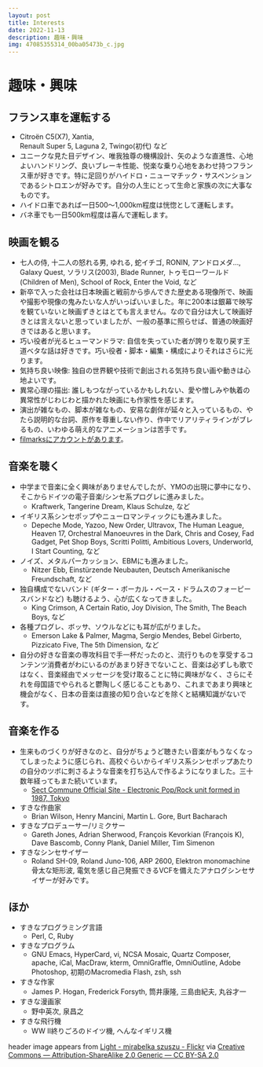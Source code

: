 ```yaml
---
layout: post
title: Interests
date: 2022-11-13
description: 趣味・興味
img: 47085355314_00ba05473b_c.jpg
---
```


# 趣味・興味

## フランス車を運転する

- Citroën C5(X7), Xantia,<br>Renault Super 5, Laguna 2, Twingo(初代) など
- ユニークな見た目デザイン、唯我独尊の機構設計、矢のような直進性、心地よいハンドリング、良いブレーキ性能、悦楽な乗り心地をあわせ持つフランス車が好きです。特に足回りがハイドロ・ニューマチック・サスペンションであるシトロエンが好みです。自分の人生にとって生命と家族の次に大事なものです。
- ハイドロ車であれば一日500〜1,000km程度は恍惚として運転します。
- バネ車でも一日500km程度は喜んで運転します。

## 映画を観る

- 七人の侍, 十二人の怒れる男, ゆれる, 蛇イチゴ, RONIN, アンドロメダ…, Galaxy Quest, ソラリス(2003), Blade Runner, トゥモローワールド (Children of Men), School of Rock, Enter the Void, など
- 新卒で入った会社は日本映画と戦前から歩んできた歴史ある現像所で、映画や撮影や現像の鬼みたいな人がいっぱいいました。年に200本は銀幕で映写を観ていないと映画ずきとはとても言えません。なので自分は大して映画好きとは言えないと思っていましたが、一般の基準に照らせば、普通の映画好きではあると思います。
- 巧い役者が光るヒューマンドラマ: 自信を失っていた者が誇りを取り戻す王道ベタな話は好きです。巧い役者・脚本・編集・構成によりそれはさらに光ります。
- 気持ち良い映像: 独自の世界観や技術で創出される気持ち良い画や動きは心地よいです。
- 異常心理の描出: 誰しもつながっているかもしれない、愛や憎しみや執着の異常性がじわじわと描かれた映画にも作家性を感じます。
- 演出が雑なもの、脚本が雑なもの、安易な劇伴が延々と入っているもの、やたら説明的な台詞、原作を尊重しない作り、作中でリアリティラインがブレるもの、いわゆる萌え的なアニメーションは苦手です。
- [filmarksにアカウントがあります](https://filmarks.com/users/mrmt)。

## 音楽を聴く

- 中学まで音楽に全く興味がありませんでしたが、YMOの出現に夢中になり、そこからドイツの電子音楽/シンセ系プログレに進みました。
  - Kraftwerk, Tangerine Dream, Klaus Schulze, など
- イギリス系シンセポップやニューロマンティックにも進みました。
  - Depeche Mode, Yazoo, New Order, Ultravox, The Human League, Heaven 17, Orchestral Manoeuvres in the Dark, Chris and Cosey, Fad Gadget, Pet Shop Boys, Scritti Politti, Ambitious Lovers, Underworld, I Start Counting, など
- ノイズ、メタルパーカッション、EBMにも進みました。
  - Nitzer Ebb, Einstürzende Neubauten, Deutsch Amerikanische Freundschaft, など
- 独自構成でないバンド (ギター・ボーカル・ベース・ドラムスのフォーピースバンドなど) も聴けるよう、心が広くなってきました。
  - King Crimson, A Certain Ratio, Joy Division, The Smith, The Beach Boys, など
- 各種プログレ、ボッサ、ソウルなどにも耳が広がりました。
  - Emerson Lake & Palmer, Magma, Sergio Mendes, Bebel Girberto, Pizzicato Five, The 5th Dimension, など
- 自分の好きな音楽の専攻科目で手一杯だったのと、流行りものを享受するコンテンツ消費者がわにいるのがあまり好きでないこと、音楽は必ずしも歌ではなく、音楽経由でメッセージを受け取ることに特に興味がなく、さらにそれを母国語でやられると鬱陶しく感じることもあり、これまであまり興味と機会がなく、日本の音楽は直接の知り合いなどを除くと結構知識がないです。

## 音楽を作る

- 生来ものづくりが好きなのと、自分がちょうど聴きたい音楽がもうなくなってしまったように感じられ、高校ぐらいからイギリス系シンセポップあたりの自分のツボに刺さるような音楽を打ち込んで作るようになりました。三十数年経ってもまた続いています。
  - [Sect Commune Official Site - Electronic Pop/Rock unit formed in 1987, Tokyo](https://sect-commune.com/)
- すきな作曲家
  - Brian Wilson, Henry Mancini, Martin L. Gore, Burt Bacharach
- すきなプロデューサー/リミクサー
  - Gareth Jones, Adrian Sherwood, François Kevorkian (François K), Dave Bascomb, Conny Plank, Daniel Miller, Tim Simenon
- すきなシンセサイザー
  - Roland SH-09, Roland Juno-106, ARP 2600, Elektron monomachine<br>骨太な矩形波, 電気を感じ自己発振できるVCFを備えたアナログシンセサイザーが好みです。

## ほか

- すきなプログラミング言語
  - Perl, C, Ruby
- すきなプログラム
  - GNU Emacs, HyperCard, vi, NCSA Mosaic, Quartz Composer, apache, iCal, MacDraw, kterm, OmniGraffle, OmniOutline, Adobe Photoshop, 初期のMacromedia Flash, zsh, ssh
- すきな作家
  - James P. Hogan, Frederick Forsyth, 筒井康隆, 三島由紀夫, 丸谷才一
- すきな漫画家
  - 野中英次, 泉昌之
- すきな飛行機
  - WW II終りごろのドイツ機, へんなイギリス機

header image appears from [Light - mirabelka szuszu - Flickr](https://www.flickr.com/photos/_szuszu/47085355314) via [Creative Commons — Attribution-ShareAlike 2.0 Generic — CC BY-SA 2.0](https://creativecommons.org/licenses/by-sa/2.0/)
